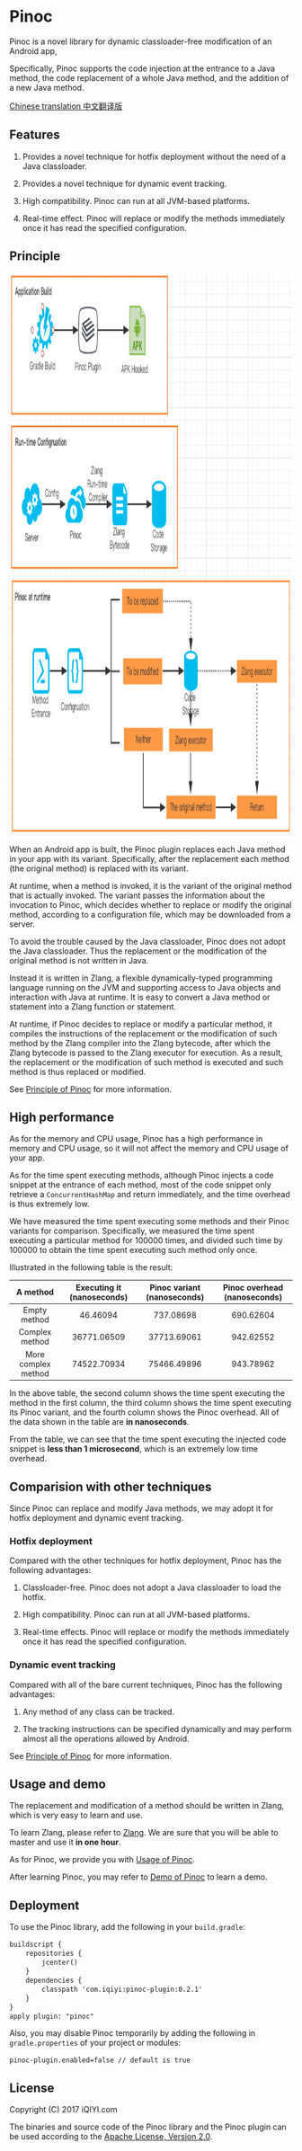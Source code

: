 # Pinoc

Pinoc is a novel library for dynamic classloader-free modification of an Android app,

Specifically, Pinoc supports the code injection at the entrance to a Java method, the code replacement of a whole Java method,
and the addition of a new Java method.

[Chinese translation 中文翻译版](docs/README_CHINESE.md)

## Features

1. Provides a novel technique for hotfix deployment without the need of a Java classloader.

2. Provides a novel technique for dynamic event tracking.

3. High compatibility. Pinoc can run at all JVM-based platforms.

4. Real-time effect. Pinoc will replace or modify the methods immediately
once it has read the specified configuration.

## Principle

<img src="docs/pics/pinoc_structure.png" width="1200" height="1000"/>

When an Android app is built, the Pinoc plugin replaces each Java method in your app with
its variant. Specifically, after the replacement each method (the original method) is replaced with its variant.

At runtime, when a method is invoked, it is the variant of the original method that is actually invoked.
The variant passes the information about the invocation to Pinoc,
which decides whether to replace or modify the original method,
according to a configuration file, which may be downloaded from a server.

To avoid the trouble caused by the Java classloader, Pinoc does not adopt the Java classloader.
Thus the replacement or the modification of the original method is not written in Java.

Instead it is written in Zlang, a flexible dynamically-typed programming language running on the
JVM and supporting access to Java objects and interaction with Java at runtime.
It is easy to convert a Java method or statement into a Zlang function or statement.

At runtime, if Pinoc decides to replace or modify a particular method,
it compiles the instructions of the replacement or the modification
of such method by the Zlang compiler into the Zlang bytecode,
after which the Zlang bytecode is passed to the Zlang executor for execution.
As a result, the replacement or the modification of such method is executed
and such method is thus replaced or modified.

See [Principle of Pinoc](docs/pinoc_principle.md) for more information.

## High performance

As for the memory and CPU usage, Pinoc has a high performance in memory and CPU usage,
so it will not affect the memory and CPU usage of your app.

As for the time spent executing methods, although Pinoc injects a code snippet
at the entrance of each method, most of the code snippet only retrieve a `ConcurrentHashMap`
and return immediately, and the time overhead is thus extremely low.

We have measured the time spent executing some methods and their Pinoc variants
for comparison.
Specifically, we measured the time spent executing a particular method for 100000 times,
and divided such time by 100000 to obtain the time spent executing such method only once.

Illustrated in the following table is the result:

|  A method | Executing it (nanoseconds) | Pinoc variant (nanoseconds)| Pinoc overhead (nanoseconds)|
| :------: | :------:| :------:| :------:|
|  Empty method | 46.46094| 737.08698 | 690.62604 |
|  Complex method | 36771.06509| 37713.69061 | 942.62552 |
| More complex method |74522.70934 | 75466.49896| 943.78962 |

In the above table, the second column shows the time spent executing the method in the first column,
the third column shows the time spent executing its Pinoc variant,
and the fourth column shows the Pinoc overhead.
All of the data shown in the table are **in nanoseconds**.

From the table, we can see that the time spent executing the injected code snippet
is **less than 1 microsecond**, which is an extremely low time overhead.

## Comparision with other techniques

Since Pinoc can replace and modify Java methods, we may adopt it for hotfix deployment and dynamic event tracking.

### Hotfix deployment

Compared with the other techniques for hotfix deployment, Pinoc has the following advantages:

1. Classloader-free. Pinoc does not adopt a Java classloader to load the hotfix.

2. High compatibility. Pinoc can run at all JVM-based platforms.

3. Real-time effects. Pinoc will replace or modify the methods immediately
once it has read the specified configuration.

### Dynamic event tracking

Compared with all of the bare current techniques, Pinoc has the following advantages:

1. Any method of any class can be tracked.

2. The tracking instructions can be specified dynamically and may perform almost
all the operations allowed by Android.

See [Principle of Pinoc](docs/pinoc_principle.md) for more information.

## Usage and demo

The replacement and modification of a method should be written in Zlang,
which is very easy to learn and use.

To learn Zlang, please refer to [Zlang](docs/zlang/zlang.md).
We are sure that you will be able to master and use it **in one hour**.

As for Pinoc, we provide you with [Usage of Pinoc](docs/pinoc_usage.md).

After learning Pinoc, you may refer to [Demo of Pinoc](docs/pinoc_demo.md)
to learn a demo.

## Deployment

To use the Pinoc library, add the following in your `build.gradle`:

```
buildscript {
    repositories {
        jcenter()
    }
    dependencies {
        classpath 'com.iqiyi:pinoc-plugin:0.2.1' 
    }
}
apply plugin: "pinoc"
```

Also, you may disable Pinoc temporarily by adding the following
in `gradle.properties` of your project or modules:

```
pinoc-plugin.enabled=false // default is true
```

## License

Copyright (C) 2017 iQIYI.com

The binaries and source code of the Pinoc library and the Pinoc plugin can be used according to the
[Apache License, Version 2.0](http://www.apache.org/licenses/LICENSE-2.0.html).